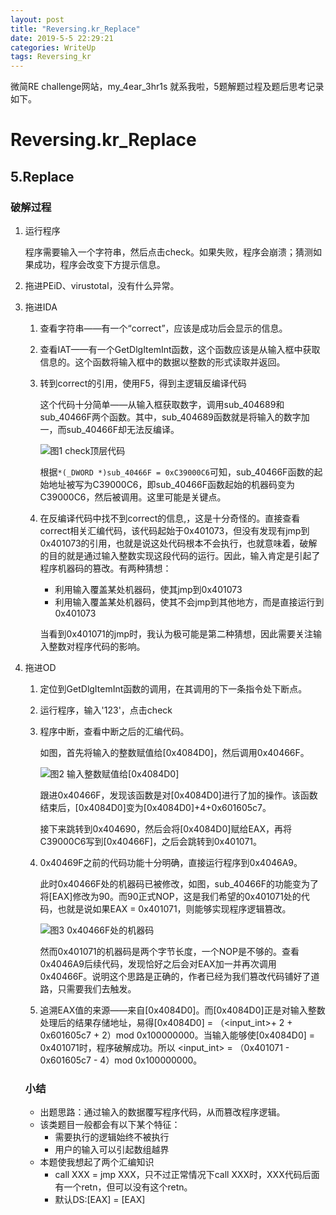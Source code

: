```yaml
---
layout: post
title: "Reversing.kr_Replace"
date: 2019-5-5 22:29:21
categories: WriteUp
tags: Reversing_kr
---
```


微简RE challenge网站，my_4ear_3hr1s 就系我啦，5题解题过程及题后思考记录如下。

# Reversing.kr_Replace

## 5.Replace

### 破解过程

1. 运行程序

   程序需要输入一个字符串，然后点击check。如果失败，程序会崩溃；猜测如果成功，程序会改变下方提示信息。

2. 拖进PEiD、virustotal，没有什么异常。

3. 拖进IDA

   1. 查看字符串——有一个“correct”，应该是成功后会显示的信息。

   2. 查看IAT——有一个GetDlgItemInt函数，这个函数应该是从输入框中获取信息的。这个函数将输入框中的数据以整数的形式读取并返回。

   3. 转到correct的引用，使用F5，得到主逻辑反编译代码

      这个代码十分简单——从输入框获取数字，调用sub_404689和sub_40466F两个函数。其中，sub_404689函数就是将输入的数字加一，而sub_40466F却无法反编译。

      ![图1 check顶层代码](https://chrishuppor.github.io/image/Snipaste_2019-05-05_21-29-33.PNG)

      根据```*(_DWORD *)sub_40466F = 0xC39000C6```可知，sub_40466F函数的起始地址被写为C39000C6，即sub_40466F函数起始的机器码变为C39000C6，然后被调用。这里可能是关键点。

   4. 在反编译代码中找不到correct的信息,，这是十分奇怪的。直接查看correct相关汇编代码，该代码起始于0x401073，但没有发现有jmp到0x401073的引用，也就是说这处代码根本不会执行，也就意味着，破解的目的就是通过输入整数实现这段代码的运行。因此，输入肯定是引起了程序机器码的篡改。有两种猜想：

      * 利用输入覆盖某处机器码，使其jmp到0x401073
      * 利用输入覆盖某处机器码，使其不会jmp到其他地方，而是直接运行到0x401073

      当看到0x401071的jmp时，我认为极可能是第二种猜想，因此需要关注输入整数对程序代码的影响。

4. 拖进OD

   1. 定位到GetDlgItemInt函数的调用，在其调用的下一条指令处下断点。

   2. 运行程序，输入'123'，点击check

   3. 程序中断，查看中断之后的汇编代码。

      如图，首先将输入的整数赋值给[0x4084D0]，然后调用0x40466F。

      ![图2 输入整数赋值给[0x4084D0]](https://chrishuppor.github.io/image/Snipaste_2019-05-05_21-39-51.PNG)

      跟进0x40466F，发现该函数是对[0x4084D0]进行了加的操作。该函数结束后，[0x4084D0]变为[0x4084D0]+4+0x601605c7。

      接下来跳转到0x404690，然后会将[0x4084D0]赋给EAX，再将C39000C6写到[0x40466F]，之后会跳转到0x401071。

   4. 0x40469F之前的代码功能十分明确，直接运行程序到0x4046A9。

      此时0x40466F处的机器码已被修改，如图，sub_40466F的功能变为了将[EAX]修改为90。而90正式NOP，这是我们希望的0x401071处的代码，也就是说如果EAX = 0x401071，则能够实现程序逻辑篡改。

      ![图3 0x40466F处的机器码](https://chrishuppor.github.io/image/Snipaste_2019-05-05_22-01-22.PNG)

      然而0x401071的机器码是两个字节长度，一个NOP是不够的。查看0x4046A9后续代码，发现恰好之后会对EAX加一并再次调用0x40466F。说明这个思路是正确的，作者已经为我们篡改代码铺好了道路，只需要我们去触发。

   5. 追溯EAX值的来源——来自[0x4084D0]。而[0x4084D0]正是对输入整数处理后的结果存储地址，易得[0x4084D0] = （<input_int>+ 2 + 0x601605c7 + 2）mod 0x100000000。当输入能够使[0x4084D0] = 0x401071时，程序破解成功。所以 <input_int> = （0x401071 - 0x601605c7 - 4）mod 0x100000000。

   ### 小结

   * 出题思路：通过输入的数据覆写程序代码，从而篡改程序逻辑。
   * 该类题目一般都会有以下某个特征：
     * 需要执行的逻辑始终不被执行
     * 用户的输入可以引起数组越界
   * 本题使我想起了两个汇编知识
     * call XXX = jmp XXX，只不过正常情况下call XXX时，XXX代码后面有一个retn，但可以没有这个retn。
     * 默认DS:[EAX] = [EAX]